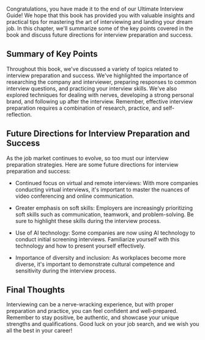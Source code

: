 
Congratulations, you have made it to the end of our Ultimate Interview Guide! We hope that this book has provided you with valuable insights and practical tips for mastering the art of interviewing and landing your dream job. In this chapter, we'll summarize some of the key points covered in the book and discuss future directions for interview preparation and success.

Summary of Key Points
---------------------

Throughout this book, we've discussed a variety of topics related to interview preparation and success. We've highlighted the importance of researching the company and interviewer, preparing responses to common interview questions, and practicing your interview skills. We've also explored techniques for dealing with nerves, developing a strong personal brand, and following up after the interview. Remember, effective interview preparation requires a combination of research, practice, and self-reflection.

Future Directions for Interview Preparation and Success
-------------------------------------------------------

As the job market continues to evolve, so too must our interview preparation strategies. Here are some future directions for interview preparation and success:

* Continued focus on virtual and remote interviews: With more companies conducting virtual interviews, it's important to master the nuances of video conferencing and online communication.

* Greater emphasis on soft skills: Employers are increasingly prioritizing soft skills such as communication, teamwork, and problem-solving. Be sure to highlight these skills during the interview process.

* Use of AI technology: Some companies are now using AI technology to conduct initial screening interviews. Familiarize yourself with this technology and how to present yourself effectively.

* Importance of diversity and inclusion: As workplaces become more diverse, it's important to demonstrate cultural competence and sensitivity during the interview process.

Final Thoughts
--------------

Interviewing can be a nerve-wracking experience, but with proper preparation and practice, you can feel confident and well-prepared. Remember to stay positive, be authentic, and showcase your unique strengths and qualifications. Good luck on your job search, and we wish you all the best in your career!